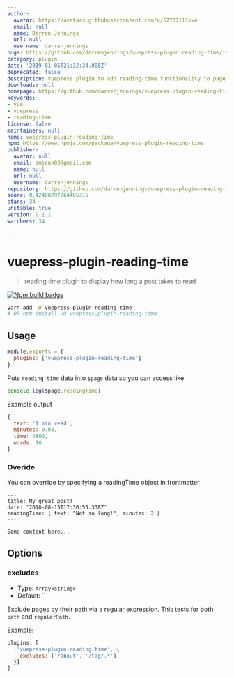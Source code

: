 ```yaml
---
author:
  avatar: https://avatars.githubusercontent.com/u/5770711?v=4
  email: null
  name: Darren Jennings
  url: null
  username: darrenjennings
bugs: https://github.com/darrenjennings/vuepress-plugin-reading-time/issues
category: plugin
date: '2019-01-05T21:32:34.008Z'
deprecated: false
description: Vuepress plugin to add reading-time functionality to page data
downloads: null
homepage: https://github.com/darrenjennings/vuepress-plugin-reading-time#readme
keywords:
- vue
- vuepress
- reading-time
license: false
maintainers: null
name: vuepress-plugin-reading-time
npm: https://www.npmjs.com/package/vuepress-plugin-reading-time
publisher:
  avatar: null
  email: dmjenn02@gmail.com
  name: null
  url: null
  username: darrenjennings
repository: https://github.com/darrenjennings/vuepress-plugin-reading-time
score: 0.42408297264405315
stars: 34
unstable: true
version: 0.1.1
watchers: 34

---
```


# vuepress-plugin-reading-time 

> reading time plugin to display how long a post takes to read

[![Npm build badge](https://img.shields.io/npm/v/vuepress-plugin-reading-time.svg?style=flat-square)](https://www.npmjs.com/package/vuepress-plugin-reading-time)

```bash
yarn add -D vuepress-plugin-reading-time
# OR npm install -D vuepress-plugin-reading-time
```

## Usage

```javascript
module.exports = {
  plugins: ['vuepress-plugin-reading-time']
}
```

Puts `reading-time` data into `$page` data so you can access like

```js
console.log($page.readingTime)
```

Example output
```js
{
  text: '1 min read',
  minutes: 0.08,
  time: 4800,
  words: 16
}
```

### Overide

You can override by specifying a readingTime object in frontmatter

```
---
title: My great post!
date: "2018-08-13T17:36:55.338Z"
readingTime: { text: "Not so long!", minutes: 3 }
---

Some content here...
```


## Options

### excludes

- Type: `Array<string>`
- Default: ``

Exclude pages by their path via a regular expression. This tests for both `path`
and `regularPath`.

Example:

```javascript
plugins: [
  ['vuepress-plugin-reading-time', {
    excludes: ['/about', '/tag/.*']
  }]
]
```
